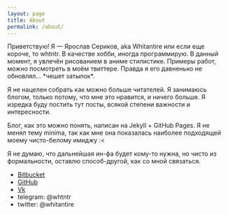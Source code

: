 ```yaml
---
layout: page
title: About
permalink: /about/
---
```


Приветствую! Я — Ярослав Сериков, aka Whitantire или если еще короче, то whtntr. В качестве хобби, иногда программирую. В данный момент, я увлечён рисованием в аниме стилистике. Примеры работ, можно посмотреть в моём твиттере. Правда я его давненько не обновлял... \*чешет затылок\*.

Я не нацелен собрать как можно больше читателей. Я занимаюсь блогом, только потому, что мне это нравится, и ничего больше. Я изредка буду постить тут посты, всякой степени важности и интересности. 

Блог, как это можно понять, написан на Jekyll + GitHub Pages. Я не менял тему minima, так как мне она показалась наиболее подходящей моему чисто-белому имиджу :<

Я не думаю, что дальнейшая ин-фа будет кому-то нужна, но чисто из формальности, оставлю способ-другой, как со мной связаться. 

- [Bitbucket][bitbucket-path]
- [GitHub][github-path]
- [Vk][vk-path]
- telegram: @whtntr
- twitter: @whitantire

[vk-path]: https://vk.com/whitantire
[bitbucket-path]: https://bitbucket.com/myrkon
[github-path]: https://github.com/whtntr
